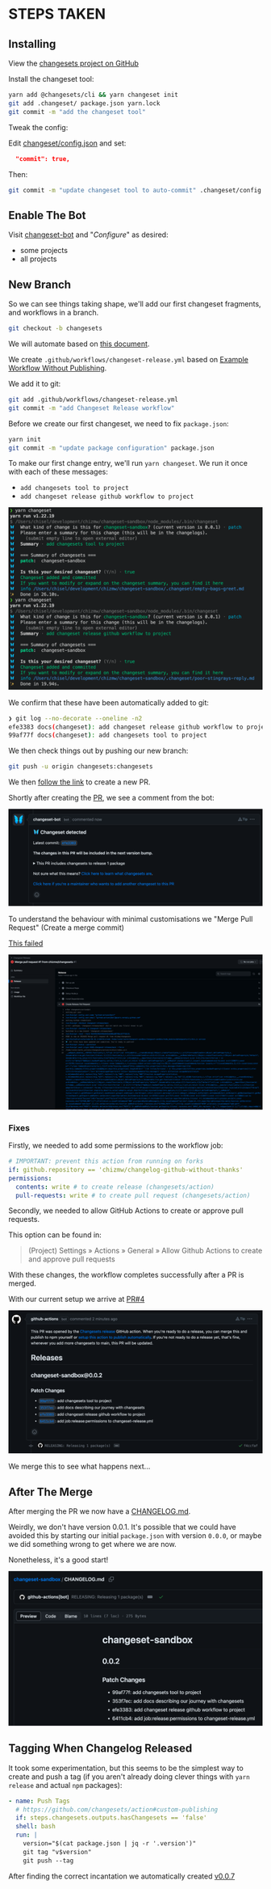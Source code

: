 # STEPS TAKEN

## Installing

View the
[changesets project on GitHub](https://github.com/changesets/changesets/tree/main)

Install the changeset tool:

```sh
yarn add @changesets/cli && yarn changeset init
git add .changeset/ package.json yarn.lock
git commit -m "add the changeset tool"
```

Tweak the config:

Edit [changeset/config.json](.changeset/config.json) and set:

```json
  "commit": true,
```

Then:

```sh
git commit -m "update changeset tool to auto-commit" .changeset/config.json
```

## Enable The Bot

Visit [changeset-bot](https://github.com/apps/changeset-bot)
and "_Configure_" as desired:

- some projects
- all projects

## New Branch

So we can see things taking shape, we'll add our first changeset fragments, and
workflows in a branch.

```sh
git checkout -b changesets
```

We will automate based on
[this document](https://github.com/changesets/changesets/blob/main/docs/automating-changesets.md).

We create `.github/workflows/changeset-release.yml` based on
[Example Workflow Without Publishing](https://github.com/changesets/action#without-publishing).

We add it to git:

```sh
git add .github/workflows/changeset-release.yml
git commit -m "add Changeset Release workflow"
```

Before we create our first changeset, we need to fix `package.json`:

```sh
yarn init
git commit -m "update package configuration" package.json
```

To make our first change entry, we'll run `yarn changeset`. We run it once with
each of these messages:

- `add changesets tool to project`
- `add changeset release github workflow to project`

![command output from 'yarn changeset'](docs/images/001-yarn-changeset.png)

We confirm that these have been automatically added to git:

```sh
❯ git log --no-decorate --oneline -n2
efe3383 docs(changeset): add changeset release github workflow to project
99af77f docs(changeset): add changesets tool to project
```

We then check things out by pushing our new branch:

```sh
git push -u origin changesets:changesets
```

We then
[follow the link](https://github.com/chizmw/changeset-sandbox/pull/new/changesets)
to create a new PR.

Shortly after creating the
[PR](https://github.com/chizmw/changeset-sandbox/pull/1),
we see a comment from the bot:

![changeset-bot PR comment](docs/images/002-changeset-bot-pr-comment.png)

To understand the behaviour with minimal customisations we "Merge Pull Request"
(Create a merge commit)

[This failed](https://github.com/chizmw/changeset-sandbox/actions/runs/5533364092/jobs/10096785328)

![Alt text](docs/images/003-port-merge-workflow-failed.png)

### Fixes

Firstly, we needed to add some permissions to the workflow job:

```yaml
# IMPORTANT: prevent this action from running on forks
if: github.repository == 'chizmw/changelog-github-without-thanks'
permissions:
  contents: write # to create release (changesets/action)
  pull-requests: write # to create pull request (changesets/action)
```

Secondly, we needed to allow GitHub Actions to create or approve pull requests.

This option can be found in:

> (Project) Settings » Actions » General » Allow Github Actions to create and
> approve pull requests

With these changes, the workflow completes successfully after a PR is merged.

With our current setup we arrive at
[PR#4](https://github.com/chizmw/changeset-sandbox/pull/4)

![bot's PR for a changeset release](docs/images/004-bot-makes-pr.png)

We merge this to see what happens next...

## After The Merge

After merging the PR we now have a
[CHANGELOG.md](https://github.com/chizmw/changeset-sandbox/blob/f7d31cdbedd7ff496266e8310f906cf760868c9a/CHANGELOG.md).

Weirdly, we don't have version 0.0.1. It's possible that we could have avoided
this by starting our initial `package.json` with version `0.0.0`, or maybe we
did something wrong to get where we are now.

Nonetheless, it's a good start!

![CHANGELOG 0.0.2](docs/images/005-changelog-002.png)

## Tagging When Changelog Released

It took some experimentation, but this seems to be the simplest way to create
and push a tag (if you aren't already doing clever things with `yarn release`
and actual `npm` packages):

```yaml
- name: Push Tags
  # https://github.com/changesets/action#custom-publishing
  if: steps.changesets.outputs.hasChangesets == 'false'
  shell: bash
  run: |
    version="$(cat package.json | jq -r '.version')"
    git tag "v$version"
    git push --tag
```

After finding the correct incantation we automatically created
[v0.0.7](https://github.com/chizmw/changeset-sandbox/releases/tag/v0.0.7)
